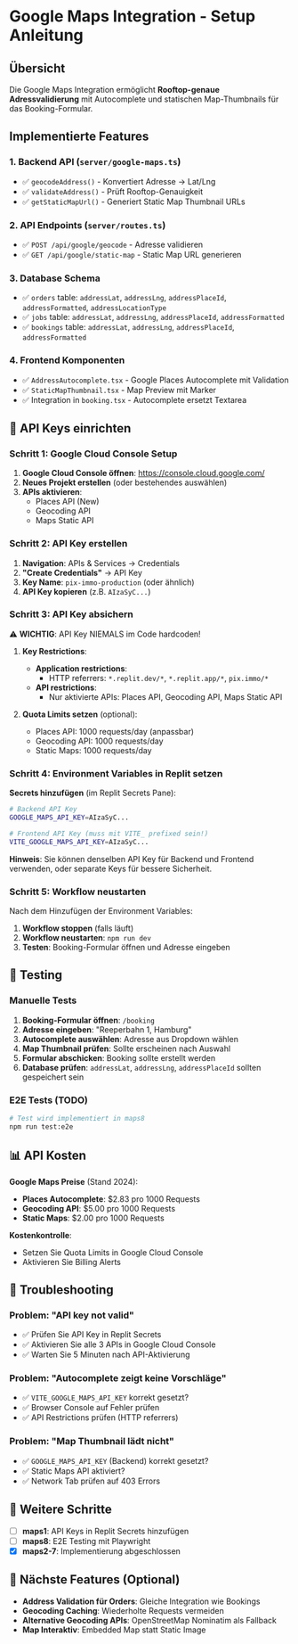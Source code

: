 # Google Maps Integration - Setup Anleitung

## Übersicht

Die Google Maps Integration ermöglicht **Rooftop-genaue Adressvalidierung** mit Autocomplete und statischen Map-Thumbnails für das Booking-Formular.

## Implementierte Features

### 1. **Backend API** (`server/google-maps.ts`)
- ✅ `geocodeAddress()` - Konvertiert Adresse → Lat/Lng
- ✅ `validateAddress()` - Prüft Rooftop-Genauigkeit
- ✅ `getStaticMapUrl()` - Generiert Static Map Thumbnail URLs

### 2. **API Endpoints** (`server/routes.ts`)
- ✅ `POST /api/google/geocode` - Adresse validieren
- ✅ `GET /api/google/static-map` - Static Map URL generieren

### 3. **Database Schema**
- ✅ `orders` table: `addressLat`, `addressLng`, `addressPlaceId`, `addressFormatted`, `addressLocationType`
- ✅ `jobs` table: `addressLat`, `addressLng`, `addressPlaceId`, `addressFormatted`
- ✅ `bookings` table: `addressLat`, `addressLng`, `addressPlaceId`, `addressFormatted`

### 4. **Frontend Komponenten**
- ✅ `AddressAutocomplete.tsx` - Google Places Autocomplete mit Validation
- ✅ `StaticMapThumbnail.tsx` - Map Preview mit Marker
- ✅ Integration in `booking.tsx` - Autocomplete ersetzt Textarea

## 🔑 API Keys einrichten

### Schritt 1: Google Cloud Console Setup

1. **Google Cloud Console öffnen**: https://console.cloud.google.com/
2. **Neues Projekt erstellen** (oder bestehendes auswählen)
3. **APIs aktivieren**:
   - Places API (New)
   - Geocoding API
   - Maps Static API

### Schritt 2: API Key erstellen

1. **Navigation**: APIs & Services → Credentials
2. **"Create Credentials"** → API Key
3. **Key Name**: `pix-immo-production` (oder ähnlich)
4. **API Key kopieren** (z.B. `AIzaSyC...`)

### Schritt 3: API Key absichern

⚠️ **WICHTIG**: API Key NIEMALS im Code hardcoden!

1. **Key Restrictions**:
   - **Application restrictions**: 
     - HTTP referrers: `*.replit.dev/*`, `*.replit.app/*`, `pix.immo/*`
   - **API restrictions**:
     - Nur aktivierte APIs: Places API, Geocoding API, Maps Static API

2. **Quota Limits setzen** (optional):
   - Places API: 1000 requests/day (anpassbar)
   - Geocoding API: 1000 requests/day
   - Static Maps: 1000 requests/day

### Schritt 4: Environment Variables in Replit setzen

**Secrets hinzufügen** (im Replit Secrets Pane):

```bash
# Backend API Key
GOOGLE_MAPS_API_KEY=AIzaSyC...

# Frontend API Key (muss mit VITE_ prefixed sein!)
VITE_GOOGLE_MAPS_API_KEY=AIzaSyC...
```

**Hinweis**: Sie können denselben API Key für Backend und Frontend verwenden, oder separate Keys für bessere Sicherheit.

### Schritt 5: Workflow neustarten

Nach dem Hinzufügen der Environment Variables:

1. **Workflow stoppen** (falls läuft)
2. **Workflow neustarten**: `npm run dev`
3. **Testen**: Booking-Formular öffnen und Adresse eingeben

## 🧪 Testing

### Manuelle Tests

1. **Booking-Formular öffnen**: `/booking`
2. **Adresse eingeben**: "Reeperbahn 1, Hamburg"
3. **Autocomplete auswählen**: Adresse aus Dropdown wählen
4. **Map Thumbnail prüfen**: Sollte erscheinen nach Auswahl
5. **Formular abschicken**: Booking sollte erstellt werden
6. **Database prüfen**: `addressLat`, `addressLng`, `addressPlaceId` sollten gespeichert sein

### E2E Tests (TODO)

```bash
# Test wird implementiert in maps8
npm run test:e2e
```

## 📊 API Kosten

**Google Maps Preise** (Stand 2024):

- **Places Autocomplete**: $2.83 pro 1000 Requests
- **Geocoding API**: $5.00 pro 1000 Requests
- **Static Maps**: $2.00 pro 1000 Requests

**Kostenkontrolle**:
- Setzen Sie Quota Limits in Google Cloud Console
- Aktivieren Sie Billing Alerts

## 🔧 Troubleshooting

### Problem: "API key not valid"
- ✅ Prüfen Sie API Key in Replit Secrets
- ✅ Aktivieren Sie alle 3 APIs in Google Cloud Console
- ✅ Warten Sie 5 Minuten nach API-Aktivierung

### Problem: "Autocomplete zeigt keine Vorschläge"
- ✅ `VITE_GOOGLE_MAPS_API_KEY` korrekt gesetzt?
- ✅ Browser Console auf Fehler prüfen
- ✅ API Restrictions prüfen (HTTP referrers)

### Problem: "Map Thumbnail lädt nicht"
- ✅ `GOOGLE_MAPS_API_KEY` (Backend) korrekt gesetzt?
- ✅ Static Maps API aktiviert?
- ✅ Network Tab prüfen auf 403 Errors

## 📝 Weitere Schritte

- [ ] **maps1**: API Keys in Replit Secrets hinzufügen
- [ ] **maps8**: E2E Testing mit Playwright
- [x] **maps2-7**: Implementierung abgeschlossen

## 🎯 Nächste Features (Optional)

- **Address Validation für Orders**: Gleiche Integration wie Bookings
- **Geocoding Caching**: Wiederholte Requests vermeiden
- **Alternative Geocoding APIs**: OpenStreetMap Nominatim als Fallback
- **Map Interaktiv**: Embedded Map statt Static Image
